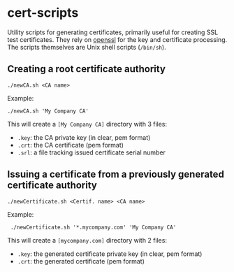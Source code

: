 cert-scripts
============

Utility scripts for generating certificates, primarily useful for creating SSL test certificates.
They rely on [openssl](https://www.openssl.org/) for the key and certificate processing.
The scripts themselves are Unix shell scripts (`/bin/sh`).

Creating a root certificate authority
-------------------------------------

```
./newCA.sh <CA name>
```

Example:

```
./newCA.sh 'My Company CA'
```

This will create a `[My Company CA]` directory with 3 files:

  * `.key`: the CA private key (in clear, pem format)
  * `.crt`: the CA certificate (pem format)
  * `.srl`: a file tracking  issued certificate serial number

Issuing a certificate from a previously generated certificate authority
------------------------------------------------------------------------

```
./newCertificate.sh <Certif. name> <CA name>
```

Example:

```
 ./newCertificate.sh '*.mycompany.com' 'My Company CA'
```

This will create a `[mycompany.com]` directory with 2 files:

  * `.key`: the generated certificate private key (in clear, pem format)
  * `.crt`: the generated certificate (pem format)

